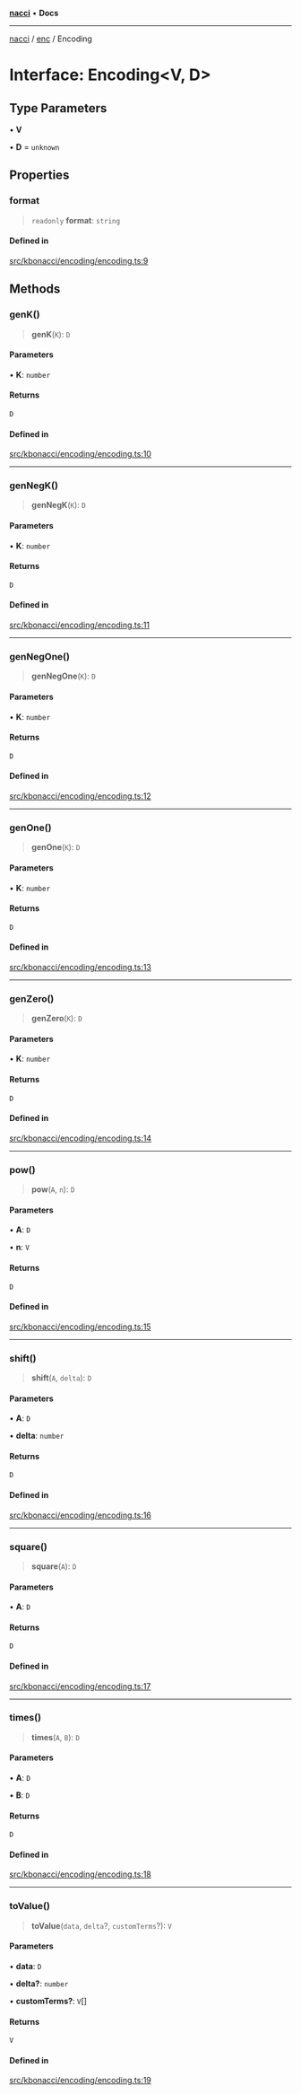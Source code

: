 [**nacci**](../../../README.md) • **Docs**

***

[nacci](../../../README.md) / [enc](../README.md) / Encoding

# Interface: Encoding\<V, D\>

## Type Parameters

• **V**

• **D** = `unknown`

## Properties

### format

> `readonly` **format**: `string`

#### Defined in

[src/kbonacci/encoding/encoding.ts:9](https://github.com/havelessbemore/nacci/blob/419f197f5b23c39cb7eb82ae19af760497a0d10d/src/kbonacci/encoding/encoding.ts#L9)

## Methods

### genK()

> **genK**(`K`): `D`

#### Parameters

• **K**: `number`

#### Returns

`D`

#### Defined in

[src/kbonacci/encoding/encoding.ts:10](https://github.com/havelessbemore/nacci/blob/419f197f5b23c39cb7eb82ae19af760497a0d10d/src/kbonacci/encoding/encoding.ts#L10)

***

### genNegK()

> **genNegK**(`K`): `D`

#### Parameters

• **K**: `number`

#### Returns

`D`

#### Defined in

[src/kbonacci/encoding/encoding.ts:11](https://github.com/havelessbemore/nacci/blob/419f197f5b23c39cb7eb82ae19af760497a0d10d/src/kbonacci/encoding/encoding.ts#L11)

***

### genNegOne()

> **genNegOne**(`K`): `D`

#### Parameters

• **K**: `number`

#### Returns

`D`

#### Defined in

[src/kbonacci/encoding/encoding.ts:12](https://github.com/havelessbemore/nacci/blob/419f197f5b23c39cb7eb82ae19af760497a0d10d/src/kbonacci/encoding/encoding.ts#L12)

***

### genOne()

> **genOne**(`K`): `D`

#### Parameters

• **K**: `number`

#### Returns

`D`

#### Defined in

[src/kbonacci/encoding/encoding.ts:13](https://github.com/havelessbemore/nacci/blob/419f197f5b23c39cb7eb82ae19af760497a0d10d/src/kbonacci/encoding/encoding.ts#L13)

***

### genZero()

> **genZero**(`K`): `D`

#### Parameters

• **K**: `number`

#### Returns

`D`

#### Defined in

[src/kbonacci/encoding/encoding.ts:14](https://github.com/havelessbemore/nacci/blob/419f197f5b23c39cb7eb82ae19af760497a0d10d/src/kbonacci/encoding/encoding.ts#L14)

***

### pow()

> **pow**(`A`, `n`): `D`

#### Parameters

• **A**: `D`

• **n**: `V`

#### Returns

`D`

#### Defined in

[src/kbonacci/encoding/encoding.ts:15](https://github.com/havelessbemore/nacci/blob/419f197f5b23c39cb7eb82ae19af760497a0d10d/src/kbonacci/encoding/encoding.ts#L15)

***

### shift()

> **shift**(`A`, `delta`): `D`

#### Parameters

• **A**: `D`

• **delta**: `number`

#### Returns

`D`

#### Defined in

[src/kbonacci/encoding/encoding.ts:16](https://github.com/havelessbemore/nacci/blob/419f197f5b23c39cb7eb82ae19af760497a0d10d/src/kbonacci/encoding/encoding.ts#L16)

***

### square()

> **square**(`A`): `D`

#### Parameters

• **A**: `D`

#### Returns

`D`

#### Defined in

[src/kbonacci/encoding/encoding.ts:17](https://github.com/havelessbemore/nacci/blob/419f197f5b23c39cb7eb82ae19af760497a0d10d/src/kbonacci/encoding/encoding.ts#L17)

***

### times()

> **times**(`A`, `B`): `D`

#### Parameters

• **A**: `D`

• **B**: `D`

#### Returns

`D`

#### Defined in

[src/kbonacci/encoding/encoding.ts:18](https://github.com/havelessbemore/nacci/blob/419f197f5b23c39cb7eb82ae19af760497a0d10d/src/kbonacci/encoding/encoding.ts#L18)

***

### toValue()

> **toValue**(`data`, `delta`?, `customTerms`?): `V`

#### Parameters

• **data**: `D`

• **delta?**: `number`

• **customTerms?**: `V`[]

#### Returns

`V`

#### Defined in

[src/kbonacci/encoding/encoding.ts:19](https://github.com/havelessbemore/nacci/blob/419f197f5b23c39cb7eb82ae19af760497a0d10d/src/kbonacci/encoding/encoding.ts#L19)
